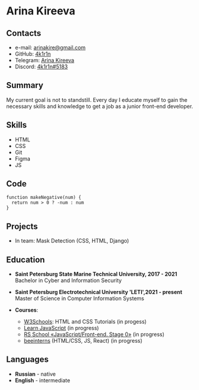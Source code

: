 
# Arina Kireeva

## Contacts
* e-mail: arinakire@gmail.com
* GitHub: [4k1r1n](https://github.com/4k1r1n)
* Telegram: [Arina Kireeva](https://t.me/frbhby)
* Discord: [4k1r1n#5183](https://discord.com/users/716604039449542666)

## Summary
My current goal is not to standstill. Every day I educate myself to gain the necessary skills and knowledge to get a job as a junior front-end developer. 

## Skills
* HTML
* CSS
* Git
* Figma
* JS

## Code
```
function makeNegative(num) {
  return num > 0 ? -num : num
}
```
## Projects
* In team: Mask Detection (CSS, HTML, Django) 

## Education
* __Saint Petersburg State Marine Technical University, 2017 - 2021__  
Bachelor in Cyber and Information Security
* __Saint Petersburg Electrotechnical University 'LETI',2021 - present__  
Master of Science in Computer Information Systems

* __Courses__:
     + [W3Schools](https://www.w3schools.com/): HTML and CSS Tutorials (in progess)
     + [Learn JavaScript](https://learn.javascript.ru/) (in progress)
     + [RS School «JavaScript/Front-end. Stage 0»](https://rs.school/js/) (in progress)
     + [beeinterns](https://beeline-interns.ru/) \(HTML/CSS, JS, React) (in progress)

## Languages
* __Russian__ - native
* __English__ - intermediate